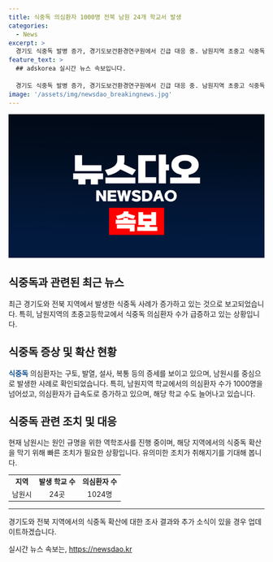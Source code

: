 ```yaml
---
title: 식중독 의심환자 1000명 전북 남원 24개 학교서 발생
categories:
  - News
excerpt: >
  경기도 식중독 발병 증가, 경기도보건환경연구원에서 긴급 대응 중. 남원지역 초중고 식중독 의심환자 1000명 돌파, 확산세 계속. 구토, 발열 등 증세 나타나, 역학조사 집중
feature_text: >
  ## adskorea 실시간 뉴스 속보입니다.

  경기도 식중독 발병 증가, 경기도보건환경연구원에서 긴급 대응 중. 남원지역 초중고 식중독 의심환자 1000명 돌파, 확산세 계속. 구토, 발열 등 증세 나타나, 역학조사 집중
image: '/assets/img/newsdao_breakingnews.jpg'
---
```


<p><img src="/assets/img/newsdao_breakingnews.jpg" alt="adskorea 속보" /></p>

<h2 data-ke-size="size26">식중독과 관련된 최근 뉴스</h2>

<p data-ke-size="size16">최근 경기도와 전북 지역에서 발생한 식중독 사례가 증가하고 있는 것으로 보고되었습니다. 특히, 남원지역의 초중고등학교에서 식중독 의심환자 수가 급증하고 있는 상황입니다.</p>

<h2 data-ke-size="size24">식중독 증상 및 확산 현황</h2>

<p data-ke-size="size16"><b><span style="color: #1a5490;">식중독</span></b> 의심환자는 구토, 발열, 설사, 복통 등의 증세를 보이고 있으며, 남원시를 중심으로 발생한 사례로 확인되었습니다. 특히, 남원지역 학교에서의 의심환자 수가 1000명을 넘어섰고, 의심환자가 급속도로 증가하고 있으며, 해당 학교 수도 늘어나고 있습니다.</p>

<h2 data-ke-size="size24">식중독 관련 조치 및 대응</h2>

<p data-ke-size="size16">현재 남원시는 원인 규명을 위한 역학조사를 진행 중이며, 해당 지역에서의 식중독 확산을 막기 위해 빠른 조치가 필요한 상황입니다. 유의미한 조치가 취해지기를 기대해 봅니다.</p>

<table>
<tbody>
<tr>
<td style="text-align: center; height: 17px;"><b>지역</b></td>
<td style="text-align: center; height: 17px;"><b>발생 학교 수</b></td>
<td style="text-align: center; height: 17px;"><b>의심환자 수</b></td>
</tr>
<tr>
<td style="text-align: center; height: 17px;">남원시</td>
<td style="text-align: center; height: 17px;">24곳</td>
<td style="text-align: center; height: 17px;">1024명</td>
</tr>
</tbody>
</table>

<hr>

<p data-ke-size="size16">경기도와 전북 지역에서의 식중독 확산에 대한 조사 결과와 추가 소식이 있을 경우 업데이트하겠습니다.</p>
실시간 뉴스 속보는, <a href="https://newsdao.kr" rel="dofollow">https://newsdao.kr</a>


